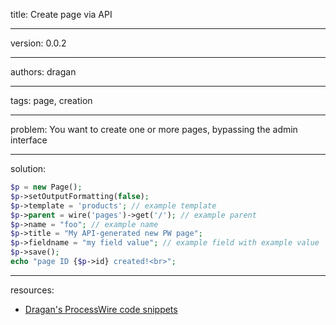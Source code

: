 title: Create page via API

----

version: 0.0.2

----

authors: dragan

----

tags: page, creation

----

problem:
You want to create one or more pages, bypassing the admin interface

----

solution:

```PHP
$p = new Page();
$p->setOutputFormatting(false);
$p->template = 'products'; // example template
$p->parent = wire('pages')->get('/'); // example parent
$p->name = "foo"; // example name
$p->title = "My API-generated new PW page";
$p->fieldname = "my field value"; // example field with example value
$p->save();
echo "page ID {$p->id} created!<br>";
```

----

resources:
* [Dragan's ProcessWire code snippets](https://github.com/dragan1700/pw/blob/master/createPage.php)
